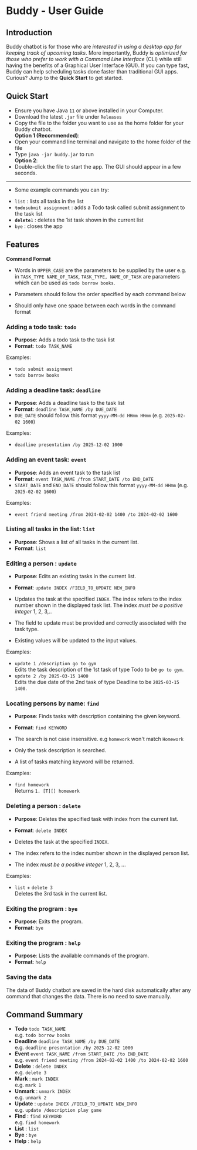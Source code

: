 # Buddy - User Guide

## Introduction

Buddy chatbot is for those who are *interested in using a desktop app for keeping track of upcoming tasks*. More
importantly, Buddy is
*optimized for those who prefer to work with a Command Line Interface* (CLI) while still having the benefits of a
Graphical User Interface (GUI). If you can type fast, Buddy can help scheduling tasks done faster than
traditional GUI apps. Curious? Jump to the **Quick Start** to get started.

## Quick Start

- Ensure you have Java `11` or above installed in your Computer.
- Download the latest `.jar` file under `Releases`
- Copy the file to the folder you want to use as the home folder for your Buddy chatbot.
  <br>**Option 1 (Recommended)**:
- Open your command line terminal and navigate to the home folder of the file
- Type ```java -jar buddy.jar``` to run
  <br>**Option 2**:
- Double-click the file to start the app. The GUI should appear in a few seconds.

---

- Some example commands you can try:

* `list` : lists all tasks in the list
* **`todo`**`submit assignment` : adds a Todo task called submit assignment to the task list
* **`delete`**`1` : deletes the 1st task shown in the current list
* `bye` : closes the app

## Features

**Command Format**

* Words in `UPPER_CASE` are the parameters to be supplied by the user e.g. in `TASK_TYPE NAME_OF_TASK`,
  `TASK_TYPE, NAME_OF_TASK` are parameters which
  can be used as `todo borrow books`.

* Parameters should follow the order specified by each command below
* Should only have one space between each words in the command format

### Adding a todo task: `todo`

- **Purpose**: Adds a todo task to the task list
- **Format**: `todo TASK_NAME`

Examples:

* `todo submit assignment`
* `todo borrow books`

### Adding a deadline task: `deadline`

- **Purpose**: Adds a deadline task to the task list
- **Format**: `deadline TASK_NAME /by DUE_DATE`
- `DUE_DATE` should follow this format `yyyy-MM-dd HHmm HHmm` (e.g. `2025-02-02 1600`)

Examples:

* `deadline presentation /by 2025-12-02 1000`

### Adding an event task: `event`

- **Purpose**: Adds an event task to the task list
- **Format**: `event TASK_NAME /from START_DATE /to END_DATE`
- `START_DATE` and `END_DATE` should follow this format `yyyy-MM-dd HHmm` (e.g. `2025-02-02 1600`)

Examples:

* `event friend meeting /from 2024-02-02 1400 /to 2024-02-02 1600`

### Listing all tasks in the list: `list`

- **Purpose**: Shows a list of all tasks in the current list.
- **Format**: `list`

### Editing a person : `update`

- **Purpose**: Edits an existing tasks in the current list.
- **Format**: `update INDEX /FIELD_TO_UPDATE NEW_INFO`

- Updates the task at the specified `INDEX`. The index refers to the index number shown in the displayed task list. The
  index *must be a positive integer* 1, 2, 3,..
- The field to update must be provided and correctly associated with the task type.
- Existing values will be updated to the input values.

Examples:

- `update 1 /description go to gym` \
  Edits the task description of the 1st task of type Todo to be `go to gym`.
- `update 2 /by 2025-03-15 1400`\
  Edits the due date of the 2nd task of type Deadline to be `2025-03-15 1400`.

### Locating persons by name: `find`

- **Purpose**: Finds tasks with description containing the given keyword.
- **Format**: `find KEYWORD`


- The search is not case insensitive. e.g `homework` won't match `Homework`
- Only the task description is searched.
- A list of tasks matching keyword will be returned.

Examples:

- `find homework`\
  Returns `1. [T][] homework`

### Deleting a person : `delete`

- **Purpose**: Deletes the specified task with index from the current list.
- **Format**: `delete INDEX`


- Deletes the task at the specified `INDEX`.
- The index refers to the index number shown in the displayed person list.
- The index *must be a positive integer* 1, 2, 3, ...

Examples:

- `list` +
  `delete 3` \
  Deletes the 3rd task in the current list.

### Exiting the program : `bye`

- **Purpose**: Exits the program.
- **Format**: `bye`

### Exiting the program : `help`

- **Purpose**: Lists the available commands of the program.
- **Format**: `help`

### Saving the data

The data of Buddy chatbot are saved in the hard disk automatically after any command that changes the data.
There is no need to save manually.

## Command Summary

* **Todo** `todo TASK_NAME`<br> e.g. `todo borrow books`
* **Deadline** `deadline TASK_NAME /by DUE_DATE` <br>
  e.g. `deadline presentation /by 2025-12-02 1000`
* **Event** `event TASK_NAME /from START_DATE /to END_DATE` <br>
  e.g. `event friend meeting /from 2024-02-02 1400 /to 2024-02-02 1600`
* **Delete** : `delete INDEX` <br> e.g. `delete 3`
* **Mark** : `mark INDEX` <br> e.g. `mark 1`
* **Unmark** : `unmark INDEX` <br>
  e.g. `unmark 2`
* **Update** : `update INDEX /FIELD_TO_UPDATE NEW_INFO` <br>
  e.g. `update /description play game`
* **Find** : `find KEYWORD` <br>
  e.g. `find homework`
* **List** : `list`
* **Bye** : `bye`
* **Help** : `help`




